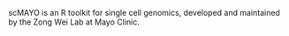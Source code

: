 scMAYO is an R toolkit for single cell genomics, developed and maintained by the Zong Wei Lab at Mayo Clinic.
